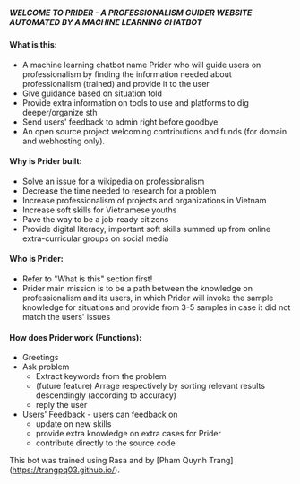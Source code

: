 ##### WELCOME TO PRIDER - A PROFESSIONALISM GUIDER WEBSITE AUTOMATED BY A MACHINE LEARNING CHATBOT

#### What is this:
- A machine learning chatbot name Prider who will guide users on professionalism by finding the information needed about professionalism (trained) and provide it to the user
- Give guidance based on situation told
- Provide extra information on tools to use and platforms to dig deeper/organize sth
- Send users' feedback to admin right before goodbye
- An open source project welcoming contributions and funds (for domain and webhosting only).

#### Why is Prider built:
- Solve an issue for a wikipedia on professionalism
- Decrease the time needed to research for a problem
- Increase professionalism of projects and organizations in Vietnam
- Increase soft skills for Vietnamese youths
- Pave the way to be a job-ready citizens
- Provide digital literacy, important soft skills summed up from online extra-curricular groups on social media

#### Who is Prider:
- Refer to "What is this" section first!
- Prider main mission is to be a path between the knowledge on professionalism and its users, in which Prider will invoke the sample knowledge for situations and provide from 3-5 samples in case it did not match the users' issues

#### How does Prider work (Functions):
* Greetings
* Ask problem
  - Extract keywords from the problem
  - (future feature) Arrage respectively by sorting relevant results descendingly (according to accuracy)
  - reply the user
* Users' Feedback - users can feedback on
  - update on new skills
  - provide extra knowledge on extra cases for Prider
  - contribute directly to the source code

This bot was trained using Rasa and by [Pham Quynh Trang] (https://trangpq03.github.io/).

